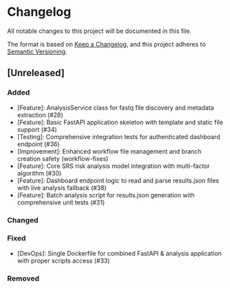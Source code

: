 # Changelog

All notable changes to this project will be documented in this file.

The format is based on [Keep a Changelog](https://keepachangelog.com/en/1.0.0/),
and this project adheres to [Semantic Versioning](https://semver.org/spec/v2.0.0.html).

## [Unreleased]

### Added
- [Feature]: AnalysisService class for fastq file discovery and metadata extraction (#28)
- [Feature]: Basic FastAPI application skeleton with template and static file support (#34)
- [Testing]: Comprehensive integration tests for authenticated dashboard endpoint (#36)
- [Improvement]: Enhanced workflow file management and branch creation safety (workflow-fixes)
- [Feature]: Core SRS risk analysis model integration with multi-factor algorithm (#30)
- [Feature]: Dashboard endpoint logic to read and parse results.json files with live analysis fallback (#38)
- [Feature]: Batch analysis script for results.json generation with comprehensive unit tests (#31)

### Changed

### Fixed
- [DevOps]: Single Dockerfile for combined FastAPI & analysis application with proper scripts access (#33)

### Removed
